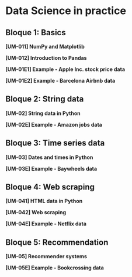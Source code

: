# Data Science in practice 

## Bloque 1: Basics

**[UM-011] NumPy and Matplotlib**

**[UM-012] Introduction to Pandas**

**[UM-01E1] Example - Apple Inc. stock price data**

**[UM-01E2] Example - Barcelona Airbnb data**

## Bloque 2: String data

**[UM-02] String data in Python**

**[UM-02E] Example - Amazon jobs data**

## Bloque 3: Time series data

**[UM-03] Dates and times in Python**

**[UM-03E] Example - Baywheels data**

## Bloque 4: Web scraping

**[UM-041] HTML data in Python**

**[UM-042] Web scraping**

**[UM-04E] Example - Netflix data**

## Bloque 5: Recommendation

**[UM-05] Recommender systems**

**[UM-05E] Example - Bookcrossing data**
